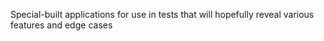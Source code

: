 Special-built applications for use in tests that will hopefully reveal
various features and edge cases

